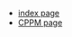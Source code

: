 - [index page](https://bactlink.github.io/index.html)
- [CPPM page](https://bactlink.github.io/CPPM.html)
